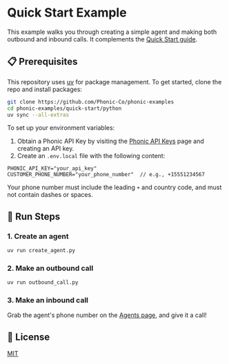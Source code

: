 # Quick Start Example

This example walks you through creating a simple agent and making both outbound and inbound calls.
It complements the [Quick Start guide](https://docs.phonic.co/docs/get-started/quick-start).

## 📋 Prerequisites

This repository uses [uv](https://docs.astral.sh/uv/) for package management.
To get started, clone the repo and install packages:
```bash
git clone https://github.com/Phonic-Co/phonic-examples
cd phonic-examples/quick-start/python
uv sync --all-extras
```

To set up your environment variables:
1. Obtain a Phonic API Key by visiting the [Phonic API Keys](https://phonic.co/api-keys) page and creating an API key.
2. Create an `.env.local` file with the following content:
```dotenv
PHONIC_API_KEY="your_api_key"
CUSTOMER_PHONE_NUMBER="your_phone_number"  // e.g., +15551234567
```
Your phone number must include the leading `+` and country code, and must not contain dashes or spaces.

## 🚀 Run Steps

### 1. Create an agent

```bash
uv run create_agent.py
```

### 2. Make an outbound call

```bash
uv run outbound_call.py
```

### 3. Make an inbound call

Grab the agent's phone number on the [Agents page](https://phonic.co/agents), and give it a call!

## 📄 License

[MIT](../../LICENSE)
